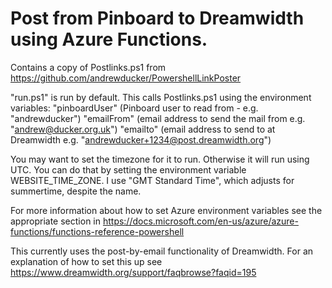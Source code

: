 # Post from Pinboard to Dreamwidth using Azure Functions.

Contains a copy of Postlinks.ps1 from https://github.com/andrewducker/PowershellLinkPoster

"run.ps1" is run by default.  This calls Postlinks.ps1 using the environment variables:
"pinboardUser" (Pinboard user to read from - e.g. "andrewducker")
"emailFrom" (email address to send the mail from e.g. "andrew@ducker.org.uk")
"emailto" (email address to send to at Dreamwidth e.g. "andrewducker+1234@post.dreamwidth.org")

You may want to set the timezone for it to run. Otherwise it will run using UTC.  You can do that by setting the environment variable WEBSITE_TIME_ZONE.  I use "GMT Standard Time", which adjusts for summertime, despite the name.

For more information about how to set Azure environment variables see the appropriate section in https://docs.microsoft.com/en-us/azure/azure-functions/functions-reference-powershell

This currently uses the post-by-email functionality of Dreamwidth.  For an explanation of how to set this up see https://www.dreamwidth.org/support/faqbrowse?faqid=195
